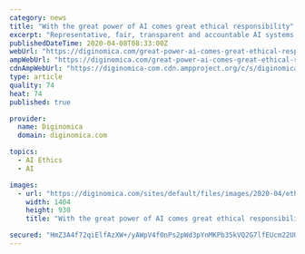 ```yaml
---
category: news
title: "With the great power of AI comes great ethical responsibility"
excerpt: "Representative, fair, transparent and accountable AI systems are more accurate, easier to debug and more likely to comply for existing and future governance. There are three stages that businesses can follow to build ethics into their AI systems. A business must compose its strategy for an ethical working culture that pervades the work ..."
publishedDateTime: 2020-04-08T08:33:00Z
webUrl: "https://diginomica.com/great-power-ai-comes-great-ethical-responsibility"
ampWebUrl: "https://diginomica.com/great-power-ai-comes-great-ethical-responsibility?amp"
cdnAmpWebUrl: "https://diginomica-com.cdn.ampproject.org/c/s/diginomica.com/great-power-ai-comes-great-ethical-responsibility?amp"
type: article
quality: 74
heat: 74
published: true

provider:
  name: Diginomica
  domain: diginomica.com

topics:
  - AI Ethics
  - AI

images:
  - url: "https://diginomica.com/sites/default/files/images/2020-04/ethics.png"
    width: 1404
    height: 930
    title: "With the great power of AI comes great ethical responsibility"

secured: "HmZ3A4f72qiElfAzXW+/yAWpV4f0nPs2pWd3pYnMKPb35kVQ2G7lfEUcm22UUipM70unUevuFzEwhQWSxti0Te2Q72gyHDCzt6IGJeeEeQuWgbvTQReGLa1sDkJKVgpA5UT3bfZ830Qu0kqYAJ6i7rMJNue6duNawAnDUQ7+rjPFFl6LwTqCrZdKh4WCEUa0ZZQN+kcZDPfkEGJ6AuMoVYp97MTpk2ati0u03mNmLL+BQbv+Y63Pm4OEFrAJPiE2eaZur+hLjbDgCo6usGWSyf8F/lXVVtghbnyZ7TsFjK8p2BIWF8xe+XkkYEh4n6iA;YjjD/S0b0TvcRpFE2Pzpog=="
---
```


